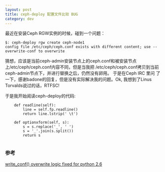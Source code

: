 ```yaml
---
layout: post
title: ceph-deploy 配置文件比较 BUG
category: dev 
---
```


最近在安装Ceph RGW实例的时候，碰到一个问题：

```
$: ceph-deploy rgw create ceph-node1
config file /etc/ceph/ceph.conf exists with different content; use --overwrite-conf to overwrite
```

猜想，应该是当前ceph-admin安装节点上的ceph.conf和被安装节点上/etc/ceph/ceph.conf内容不同，但是当我把
/etc/ceph/ceph.conf拷贝到当前ceph-admin节点下，并进行替换之后，仍然没有卵用。 于是在Ceph IRC 里问
了一下，感谢badone的回复，但是没有实际解决我的问题。Ok, 我想到了Linus Torvalds说过的话，RTFSC!

于是我开始阅读ceph-deploy的代码:
```
    def readline(self):
        line = self.fp.readline()
        return line.lstrip(' \t')

    def optionxform(self, s):
        s = s.replace('_', ' ')
        s = '_'.join(s.split())
        return s


```




### 参考
[write_conf() overwrite logic fixed for python 2.6](https://github.com/ceph/ceph-deploy/pull/207)
